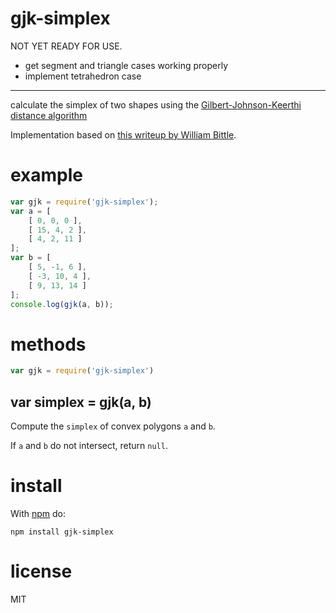 # gjk-simplex

NOT YET READY FOR USE.

* get segment and triangle cases working properly
* implement tetrahedron case

---

calculate the simplex of two shapes using the
[Gilbert-Johnson-Keerthi distance algorithm][0]

Implementation based on [this writeup by William Bittle][1].

[0]: https://en.wikipedia.org/wiki/Gilbert%E2%80%93Johnson%E2%80%93Keerthi_distance_algorithm
[1]: http://www.dyn4j.org/2010/04/gjk-gilbert-johnson-keerthi/

# example

``` js
var gjk = require('gjk-simplex');
var a = [
    [ 0, 0, 0 ],
    [ 15, 4, 2 ],
    [ 4, 2, 11 ]
];
var b = [
    [ 5, -1, 6 ],
    [ -3, 10, 4 ],
    [ 9, 13, 14 ]
];
console.log(gjk(a, b));
```

# methods

``` js
var gjk = require('gjk-simplex')
```

## var simplex = gjk(a, b)

Compute the `simplex` of convex polygons `a` and `b`.

If `a` and `b` do not intersect, return `null`.

# install

With [npm](https://npmjs.org) do:

```
npm install gjk-simplex
```

# license

MIT
